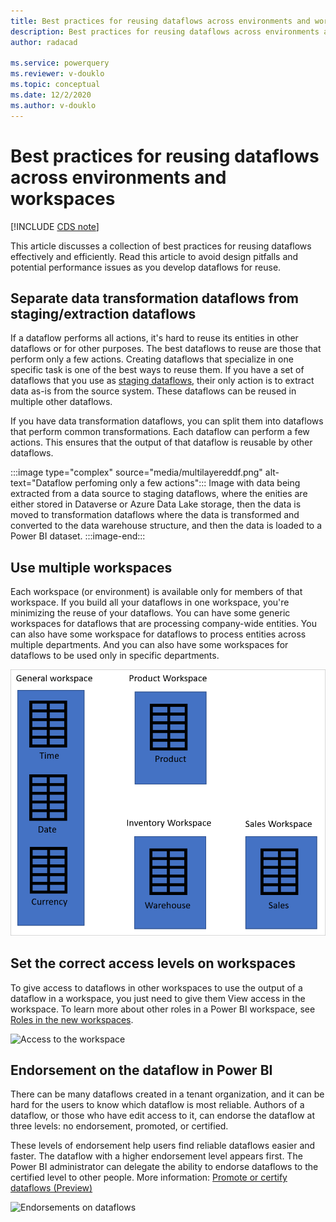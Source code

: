 ```yaml
---
title: Best practices for reusing dataflows across environments and workspaces
description: Best practices for reusing dataflows across environments and workspaces
author: radacad

ms.service: powerquery
ms.reviewer: v-douklo
ms.topic: conceptual
ms.date: 12/2/2020
ms.author: v-douklo
---
```


# Best practices for reusing dataflows across environments and workspaces

[!INCLUDE [CDS note](../includes/cc-data-platform-banner.md)]

This article discusses a collection of best practices for reusing dataflows effectively and efficiently. Read this article to avoid design pitfalls and potential performance issues as you develop dataflows for reuse.

## Separate data transformation dataflows from staging/extraction dataflows

If a dataflow performs all actions, it's hard to reuse its entities in other dataflows or for other purposes. The best dataflows to reuse are those that perform only a few actions. Creating dataflows that specialize in one specific task is one of the best ways to reuse them. If you have a set of dataflows that you use as [staging dataflows](best-practices-for-data-warehouse-using-dataflows.md#staging-dataflows), their only action is to extract data as-is from the source system. These dataflows can be reused in multiple other dataflows.

If you have data transformation dataflows, you can split them into dataflows that perform common transformations. Each dataflow can perform a few actions. This ensures that the output of that dataflow is reusable by other dataflows.

:::image type="complex" source="media/multilayereddf.png" alt-text="Dataflow perfoming only a few actions":::
   Image with data being extracted from a data source to staging dataflows, where the enities are either stored in Dataverse or Azure Data Lake storage, then the data is moved to transformation dataflows where the data is transformed and converted to the data warehouse structure, and then the data is loaded to a Power BI dataset.
:::image-end:::

## Use multiple workspaces

Each workspace (or environment) is available only for members of that workspace. If you build all your dataflows in one workspace, you're minimizing the reuse of your dataflows. You can have some generic workspaces for dataflows that are processing company-wide entities. You can also have some workspace for dataflows to process entities across multiple departments. And you can also have some workspaces for dataflows to be used only in specific departments.

![Image showing separate workspaces](media/SeparateWorkspaces.png)

## Set the correct access levels on workspaces

To give access to dataflows in other workspaces to use the output of a dataflow in a workspace, you just need to give them View access in the workspace. To learn more about other roles in a Power BI workspace, see [Roles in the new workspaces](https://docs.microsoft.com/power-bi/collaborate-share/service-new-workspaces#roles-in-the-new-workspaces).

![Access to the workspace](https://docs.microsoft.com/power-bi/collaborate-share/media/service-create-the-new-workspaces/power-bi-workspace-add-members.png)

## Endorsement on the dataflow in Power BI

There can be many dataflows created in a tenant organization, and it can be hard for the users to know which dataflow is most reliable. Authors of a dataflow, or those who have edit access to it, can endorse the dataflow at three levels: no endorsement, promoted, or certified. 

These levels of endorsement help users find reliable dataflows easier and faster. The dataflow with a higher endorsement level appears first. The Power BI administrator can delegate the ability to endorse dataflows to the certified level to other people. More information: [Promote or certify dataflows (Preview)](https://docs.microsoft.com/power-bi/transform-model/service-dataflows-promote-certify)

![Endorsements on dataflows](https://docs.microsoft.com/power-bi/transform-model/media/service-dataflows-promote-certify/powerbi-dataflow-endorsement-power-query.png)
